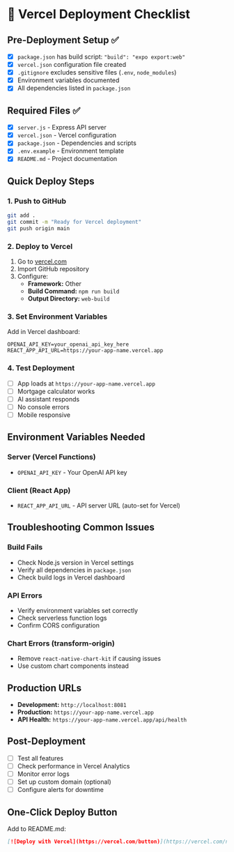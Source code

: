 # 🚀 Vercel Deployment Checklist

## Pre-Deployment Setup ✅

- [x] `package.json` has build script: `"build": "expo export:web"`
- [x] `vercel.json` configuration file created
- [x] `.gitignore` excludes sensitive files (`.env`, `node_modules`)
- [x] Environment variables documented
- [x] All dependencies listed in `package.json`

## Required Files ✅

- [x] `server.js` - Express API server
- [x] `vercel.json` - Vercel configuration
- [x] `package.json` - Dependencies and scripts
- [x] `.env.example` - Environment template
- [x] `README.md` - Project documentation

## Quick Deploy Steps

### 1. Push to GitHub

```bash
git add .
git commit -m "Ready for Vercel deployment"
git push origin main
```

### 2. Deploy to Vercel

1. Go to [vercel.com](https://vercel.com)
2. Import GitHub repository
3. Configure:
    - **Framework:** Other
    - **Build Command:** `npm run build`
    - **Output Directory:** `web-build`

### 3. Set Environment Variables

Add in Vercel dashboard:

```
OPENAI_API_KEY=your_openai_api_key_here
REACT_APP_API_URL=https://your-app-name.vercel.app
```

### 4. Test Deployment

- [ ] App loads at `https://your-app-name.vercel.app`
- [ ] Mortgage calculator works
- [ ] AI assistant responds
- [ ] No console errors
- [ ] Mobile responsive

## Environment Variables Needed

### Server (Vercel Functions)

- `OPENAI_API_KEY` - Your OpenAI API key

### Client (React App)

- `REACT_APP_API_URL` - API server URL (auto-set for Vercel)

## Troubleshooting Common Issues

### Build Fails

- Check Node.js version in Vercel settings
- Verify all dependencies in `package.json`
- Check build logs in Vercel dashboard

### API Errors

- Verify environment variables set correctly
- Check serverless function logs
- Confirm CORS configuration

### Chart Errors (transform-origin)

- Remove `react-native-chart-kit` if causing issues
- Use custom chart components instead

## Production URLs

- **Development:** `http://localhost:8081`
- **Production:** `https://your-app-name.vercel.app`
- **API Health:** `https://your-app-name.vercel.app/api/health`

## Post-Deployment

- [ ] Test all features
- [ ] Check performance in Vercel Analytics
- [ ] Monitor error logs
- [ ] Set up custom domain (optional)
- [ ] Configure alerts for downtime

## One-Click Deploy Button

Add to README.md:

```markdown
[![Deploy with Vercel](https://vercel.com/button)](https://vercel.com/new/clone?repository-url=https://github.com/YOUR_USERNAME/mortgage-payoff-calculator)
```